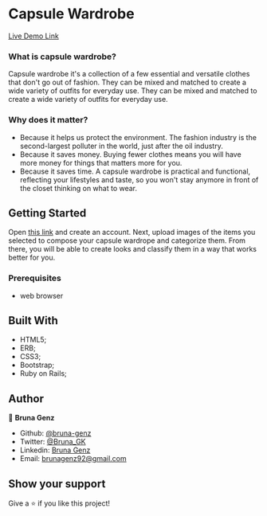 # Capsule Wardrobe

[Live Demo Link](https://agile-sea-56583.herokuapp.com/)

### What is capsule wardrobe?
Capsule wardrobe it's a collection of a few essential and versatile clothes that don't go out of fashion. They can be mixed and matched to create a wide variety of outfits for everyday use. They can be mixed and matched to create a wide variety of outfits for everyday use.

### Why does it matter?
- Because it helps us protect the environment. The fashion industry is the second-largest polluter in the world, just after the oil industry.
- Because it saves money. Buying fewer clothes means you will have more money for things that matters more for you. 
- Because it saves time. A capsule wardrobe is practical and functional, reflecting your lifestyles and taste, so you won't stay anymore in front of the closet thinking on what to wear.

## Getting Started
Open [this link](https://agile-sea-56583.herokuapp.com/) and create an account. Next, upload images of the items you selected to compose your capsule wardrope and categorize them. From there, you will be able to create looks and classify them in a way that works better for you.

### Prerequisites
- web browser

## Built With

- HTML5;
- ERB;
- CSS3;
- Bootstrap;
- Ruby on Rails;

## Author

:woman: **Bruna Genz**

- Github: [@bruna-genz](https://github.com/bruna-genz)
- Twitter: [@Bruna_GK](https://twitter.com/Bruna_GK)
- Linkedin: [Bruna Genz](https://www.linkedin.com/in/brunagenz/)
- Email: brunagenz92@gmail.com

## Show your support

Give a ⭐️ if you like this project!
